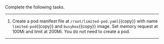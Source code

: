 Complete the following tasks.

---

1. Create a pod manifest file at `/root/limited-pod.yaml`{{copy}} with name `limited-pod`{{copy}} and `busybox`{{copy}} image. Set memory request at 100Mi and limit at 200Mi. You do not need to create a pod.

---
<br/>
<br/>

